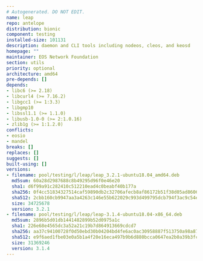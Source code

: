 ```yaml
---
# Autogenerated. DO NOT EDIT.
name: leap
repo: antelope
distribution: bionic
component: testing
installed-size: 101131
description: daemon and CLI tools including nodeos, cleos, and keosd
homepage: ""
maintainer: EOS Network Foundation
section: utils
priority: optional
architecture: amd64
pre-depends: []
depends:
- libc6 (>= 2.18)
- libcurl4 (>= 7.16.2)
- libgcc1 (>= 1:3.3)
- libgmp10
- libssl1.1 (>= 1.1.0)
- libusb-1.0-0 (>= 2:1.0.16)
- zlib1g (>= 1:1.2.0)
conflicts:
- eosio
- mandel
breaks: []
replaces: []
suggests: []
built-using: []
versions:
- filename: pool/testing/l/leap/leap_3.2.1-ubuntu18.04_amd64.deb
  md5sum: 60a28d2987688c8b49295d96f0e46e20
  sha1: d6f99a91c282410c512210ead4c0beabf40b177a
  sha256: 0f4cc51834327514caf59890db2c32706afecb8af86172b51f38d05ad86061ce
  sha512: 2cbb160cb9947aa3a4263c146e55b622029c993d499795dcb794f3ac9c54ec541ddd841876e97dc1f773028cd0081cab8feb0a31024e6d4e7dacb3c63ae89b83
  size: 34725678
  version: 3.2.1
- filename: pool/testing/l/leap/leap-3.1.4-ubuntu18.04-x86_64.deb
  md5sum: 2896b5d01db1441482899b52d0975a1c
  sha1: 226e68e4565dc3a52a21c19b7d864913669cdcd7
  sha256: aa37c94100728f0d50ebd30b04204bd4fe6ac0ac30958887f513750a98a87493
  sha512: e9f6aed1fbe03e0a5b1a4f20e16eca497b9b6d880bcca0647ea2b0a39b3fc719badb9fd1a92d93b95258a10fd8994393b6fa086f751269bd3dd8da1b17512976
  size: 31369246
  version: 3.1.4
---
```

